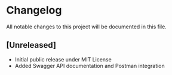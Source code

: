 # Changelog

All notable changes to this project will be documented in this file.

## [Unreleased]
- Initial public release under MIT License
- Added Swagger API documentation and Postman integration
